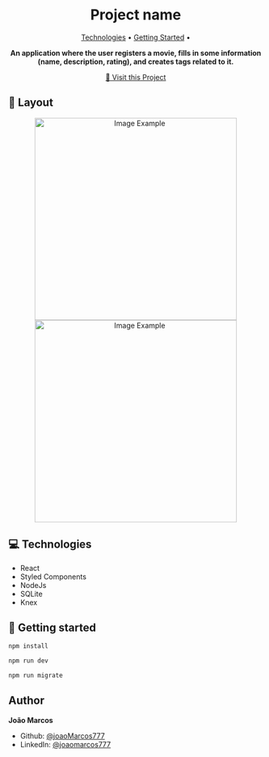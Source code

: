 <h1 align="center" style="font-weight: bold;">Project name</h1>

<p align="center">
 <a href="#tech">Technologies</a> • 
 <a href="#started">Getting Started</a> • 
</p>

<p align="center">
    <b>An application where the user registers a movie, fills in some information (name, description, rating), and creates tags related to it.</b>
</p>

<p align="center">
     <a href="PROJECT__URL">📱 Visit this Project</a>
</p>

<h2 id="layout">🎨 Layout</h2>

<p align="center">
    <img src="../.github/example.png" alt="Image Example" width="400px">
    <img src="../.github/example.png" alt="Image Example" width="400px">
</p>

<h2 id="technologies">💻 Technologies</h2>

- React
- Styled Components
- NodeJs
- SQLite
- Knex

<h2 id="started">🚀 Getting started</h2>

```sh
npm install
```

```sh
npm run dev
```

```sh
npm run migrate
```

## Author

**João Marcos**

- Github: [@joaoMarcos777](https://github.com/joaoMarcos777)
- LinkedIn: [@joaomarcos777](https://linkedin.com/in/joaomarcos777)
